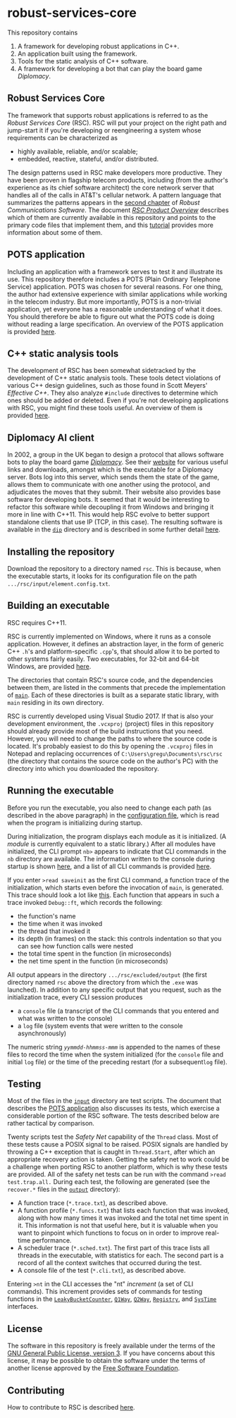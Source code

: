 # robust-services-core

This repository contains
1. A framework for developing robust applications in C++.
2. An application built using the framework.
3. Tools for the static analysis of C++ software.
4. A framework for developing a bot that can play the board game *Diplomacy*.

## Robust Services Core

The framework that supports robust applications is referred to as the *Robust Services
Core* (RSC).  RSC will put your project on the right path and jump-start it if you're
developing or reengineering a system whose requirements can be characterized as

- highly available, reliable, and/or scalable;
- embedded, reactive, stateful, and/or distributed.

The design patterns used in RSC make developers more productive.  They have been proven
in flagship telecom products, including (from the author's experience as its chief
software architect) the core network server that handles all of the calls in AT&T's
cellular network.  A pattern language that summarizes the patterns appears in the
[second chapter](/docs/RCS-chapter-2.pdf) of *Robust Communications Software*.  The
document [*RSC Product Overview*](/docs/RSC-Product-Overview.pdf) describes which of
them are currently available in this repository and points to the primary code files
that implement them, and this [tutorial](/docs/RCS-tutorial.pdf) provides more
information about some of them.

## POTS application

Including an application with a framework serves to test it and illustrate its use.
This repository therefore includes a POTS (Plain Ordinary Telephone Service) application.
POTS was chosen for several reasons.  For one thing, the author had extensive experience
with similar applications while working in the telecom industry.  But more importantly,
POTS is a non-trivial application, yet everyone has a reasonable understanding of what
it does.  You should therefore be able to figure out what the POTS code is doing without
reading a large specification.  An overview of the POTS application is provided
[here](/docs/RSC-POTS-Application.md).

## C++ static analysis tools

The development of RSC has been somewhat sidetracked by the development of C++
static analysis tools.  These tools detect violations of various C++ design
guidelines, such as those found in Scott Meyers' *Effective C++*.  They also analyze
`#include` directives to determine which ones should be added or deleted.  Even if
you're not developing applications with RSC, you might find these tools useful.
An overview of them is provided [here](docs/RSC-Cpp-Static-Analysis-Tools.md).

## Diplomacy AI client

In 2002, a group in the UK began to design a protocol that allows software bots to play
the board game [*Diplomacy*](https://en.wikipedia.org/wiki/Diplomacy_(game)).  See
their [website](http://www.daide.org.uk) for
various useful links and downloads, amongst which is the executable for a Diplomacy
server.  Bots log into this server, which sends them the state of the game, allows
them to communicate with one another using the protocol, and adjudicates the moves that
they submit.  Their website also provides base software for developing bots.  It seemed
that it would be interesting to refactor this software while decoupling it from Windows
and bringing it more in line with C++11.  This would help RSC evolve to better
support standalone clients that use IP (TCP, in this case).  The resulting software is
available in the [`dip`](/dip) directory and is described in some further detail
[here](/docs/RSC-Diplomacy.md).

## Installing the repository

Download the repository to a directory named `rsc`.  This is because, when the executable
starts, it looks for its configuration file on the path `.../rsc/input/element.config.txt`.

## Building an executable

RSC requires C++11.

RSC is currently implemented on Windows, where it runs as a console application.
However, it defines an abstraction layer, in the form of generic C++ `.h`'s and
platform-specific `.cpp`'s, that should allow it to be ported to other systems
fairly easily.  Two executables, for 32-bit and 64-bit Windows, are provided
[here](/exe).

The directories that contain RSC's source code, and the dependencies between them, are
listed in the comments that precede the implementation of [`main`](/rsc/main.cpp).
Each of these directories is built as a separate static library, with `main`
residing in its own directory.

RSC is currently developed using Visual Studio 2017.  If that is also your development
environment, the `.vcxproj` (project) files in this repository should already
provide most of the build instructions that you need.  However, you will need
to change the paths to where the source code is located.  It's probably
easiest to do this by opening the `.vcxproj` files in Notepad and replacing
occurrences of `C:\Users\gregu\Documents\rsc\rsc` (the directory that contains
the source code on the author's PC) with the directory into which you downloaded
the repository.

## Running the executable

Before you run the executable, you also need to change each path (as described in
the above paragraph) in the [configuration file](input/element.config.txt), which
is read when the program is initializing during startup.

During initialization, the program displays each module as it is initialized.  (A
*module* is currently equivalent to a static library.)  After all modules have
initialized, the CLI prompt `nb>` appears to indicate that CLI commands in the
`nb` directory are available.  The information written to the console during
startup is shown [here](/output/startup.txt), and a list of all CLI commands
is provided [here](/output/help.cli.txt).

If you enter `>read saveinit` as the first CLI command, a function trace of the
initialization, which starts even before the invocation of `main`, is generated.
This trace should look a lot like [this](/output/init.trace.txt).  Each function
that appears in such a trace invoked `Debug::ft`, which records the following:
  * the function's name
  * the time when it was invoked
  * the thread that invoked it
  * its depth (in frames) on the stack: this controls indentation so that you can
see how function calls were nested
  * the total time spent in the function (in microseconds)
  * the net time spent in the function (in microseconds)

All output appears in the directory `.../rsc/excluded/output` (the first directory
named `rsc` above the directory from which the `.exe` was launched).
In addition to any specific output that you request, such as the initialization trace,
every CLI session produces
  * a `console` file (a transcript of the CLI commands that you entered and what was
written to the console)
  * a `log` file (system events that were written to the console asynchronously)

The numeric string *`yymmdd-hhmmss-mmm`* is appended to the names of these files to record
the time when the system initialized (for the `console` file and initial `log` file) or
the time of the preceding restart (for a subsequent`log` file).

## Testing

Most of the files in the [`input`](/input) directory are test scripts.  The document that
describes the [POTS application](/docs/RSC-POTS-Application.md) also discusses its tests,
which exercise a considerable portion of the RSC software.  The tests described below are
rather tactical by comparison.

Twenty scripts test the *Safety Net* capability of the `Thread` class.  Most of these tests
cause a POSIX signal to be raised.  POSIX signals are handled by throwing a C++ exception
that is caught in `Thread.Start`, after which an appropriate recovery action is taken.
Getting the safety net to work could be a challenge when porting RSC to another
platform, which is why these tests are provided.  All of the safety net tests can be run
with the command `>read test.trap.all.`  During each test, the following are generated
(see the `recover.*` files in the [`output`](/output) directory):

  * A function trace (`*.trace.txt`), as described above.
  * A function profile (`*.funcs.txt`) that lists each function that was invoked, along with
how many times it was invoked and the total net time spent in it.  This information is not
that useful here, but it is valuable when you want to pinpoint which functions to focus on in
order to improve real-time performance.
  * A scheduler trace (`*.sched.txt`).  The first part of this trace lists all threads in the
executable, with statistics for each.  The second part is a record of all the context switches
that occurred during the test.
  * A console file of the test (`*.cli.txt`), as described above.
 
Entering `>nt` in the CLI accesses the "nt" *increment* (a set of CLI commands).  This increment
provides sets of commands for testing functions in the [`LeakyBucketCounter`](/nb/LeakyBucketCounter.h),
[`Q1Way`](/nb/Q1Way.h), [`Q2Way`](/nb/Q2Way.h), [`Registry`](/nb/Registry.h), and
[`SysTime`](/nb/SysTime.h) interfaces.

## License

The software in this repository is freely available under the terms of the [GNU General Public
License, version 3](/LICENSE.txt).  If you have concerns about this license, it may be possible
to obtain the software under the terms of another license approved by the [Free Software
Foundation](https://www.gnu.org/licenses/license-list.html).

## Contributing

How to contribute to RSC is described [here](CONTRIBUTING.md).
